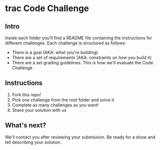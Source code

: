 # trac Code Challenge

## Intro

Inside each folder you'll find a README file containing the instructions for different challenges.
Each challenge is structured as follows:

- There is a goal (AKA: *what* you're building)
- There are a set of requirements (AKA: constraints on *how* you build it)
- There are a set grading guidelines. This is how we'll evaluate the Code Challenge

## Instructions

1. Fork this repo!
2. Pick one challenge from the root folder and solve it
3. Complete as many challenges as you want!
4. Share your solution with us

## What's next?

We'll contact you after reviewing your submission. Be ready for a show and tell describing your solution.
